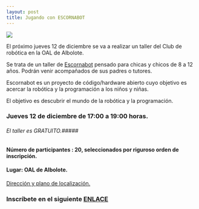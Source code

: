 ```yaml
---
layout: post
title: Jugando con ESCORNABOT
---
```


![](http://clubroboticagranada.github.io/images/escornabot_diy.jpg )

El próximo jueves 12 de diciembre se va a realizar un  taller del Club de robótica en la OAL de Albolote.

Se trata de un taller de [Escornabot](https://escornabot.com/web/es/what) pensado para chicas y chicos de 8 a 12 años.
Podrán venir acompañados de sus padres o tutores.

Escornabot es un proyecto de código/hardware abierto cuyo objetivo es acercar la robótica y la programación a los niños y niñas.

El objetivo es descubrir el mundo de la robótica y la programación.


### Jueves 12 de diciembre de 17:00 a 19:00 horas.

###### El taller es GRATUITO.#####

 #### Número de participantes : 20,  seleccionados por riguroso orden de inscripción.

#### Lugar: OAL de Albolote.

[Dirección y plano de localización.](https://www.google.com/maps/place/37%C2%B013'39.2%22N+3%C2%B039'05.2%22W/@37.22756,-3.65144,16z/data=!4m5!3m4!1s0x0:0x0!8m2!3d37.22756!4d-3.65144?q=37.227560,-3.651440&ll=37.227560,-3.651440&z=16&shorturl=1)





### Inscríbete en el siguiente [ENLACE](https://forms.gle/Ba8a77kLvAkzN4N27)
